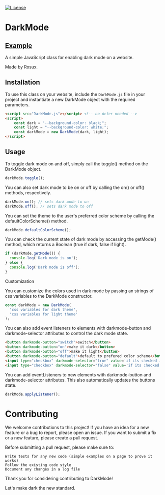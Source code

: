 [![License](https://img.shields.io/badge/License-MIT-blue.svg)](LICENSE)
# DarkMode
## [Example](https://rosux.github.io/DarkMode/)

A simple JavaScript class for enabling dark mode on a website.

Made by Rosux.

## Installation

To use this class on your website, include the `DarkMode.js` file in your project and instantiate a new DarkMode object with the required parameters.

```html
<script src="DarkMode.js"></script> <!-- no defer needed -->
<script>
    const dark = "--background-color: black;";
    const light = "--background-color: white;";
    const darkMode = new DarkMode(dark, light);
</script>
```
## Usage

To toggle dark mode on and off, simply call the toggle() method on the DarkMode object.

```js
darkMode.toggle();
```

You can also set dark mode to be on or off by calling the on() or off() methods, respectively.

```js
darkMode.on(); // sets dark mode to on
darkMode.off(); // sets dark mode to off
```
You can set the theme to the user's preferred color scheme by calling the defaultColorScheme() method.

```js
darkMode.defaultColorScheme();
```
You can check the current state of dark mode by accessing the getMode() method, which returns a Boolean (true if dark, false if light).

```js
if (darkMode.getMode()) {
  console.log('Dark mode is on');
} else {
  console.log('Dark mode is off');
}
```

Customization

You can customize the colors used in dark mode by passing an strings of css variables to the DarkMode constructor.

```js
const darkMode = new DarkMode(
  'css variables for dark theme',
  'css variables for light theme'
);
```
You can also add event listeners to elements with darkmode-button and darkmode-selector attributes to control the dark mode state.

```html
<button darkmode-button="switch">switch</button>
<button darkmode-button="on">make it dark</button>
<button darkmode-button="off">make it light</button>
<button darkmode-button="default">default to prefered color scheme</button>
<input type="checkbox" darkmode-selector="true" value='if its checked its dark (defaults to true)'>
<input type="checkbox" darkmode-selector="false" value='if its checked its light (defaults to true)'>
```

You can add eventListeners to new elements with darkmode-button and darkmode-selector attributes. This also automatically updates the buttons state.
```js
darkMode.applyListener();
```

# Contributing

We welcome contributions to this project! If you have an idea for a new feature or a bug to report, please open an issue. If you want to submit a fix or a new feature, please create a pull request.

Before submitting a pull request, please make sure to:

    Write tests for any new code (simple examples on a page to prove it works)
    Follow the existing code style
    Document any changes in a log file

Thank you for considering contributing to DarkMode!

Let's make dark the new standard.

